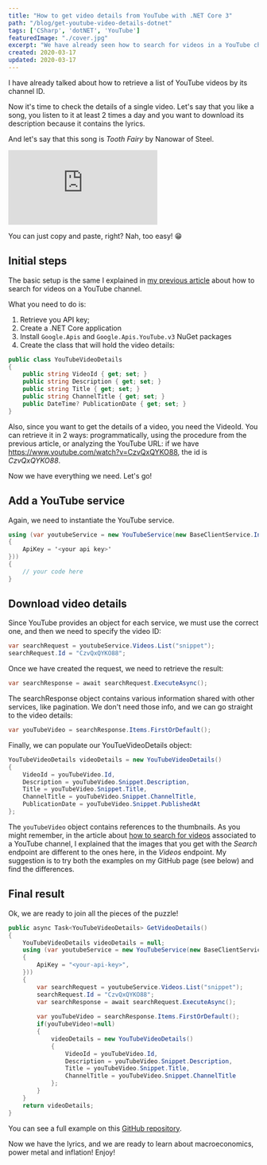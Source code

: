 ```yaml
---
title: "How to get video details from YouTube with .NET Core 3"
path: "/blog/get-youtube-video-details-dotnet"
tags: ['CSharp', 'dotNET', 'YouTube']
featuredImage: "./cover.jpg"
excerpt: "We have already seen how to search for videos in a YouTube channel. Now it's time to get details for a single video."
created: 2020-03-17
updated: 2020-03-17
---
```



I have already talked about how to retrieve a list of YouTube videos by its channel ID.

Now it's time to check the details of a single video.
Let's say that you like a song, you listen to it at least 2 times a day and you want to download its description because it contains the lyrics. 

And let's say that this song is _Tooth Fairy_ by Nanowar of Steel.

<div class="videoWrapper">
    <iframe  src="https://www.youtube.com/embed/CzvQxQYKO88" frameborder="0" allow="autoplay; encrypted-media; picture-in-picture" allowfullscreen></iframe>
</div>

You can just copy and paste, right? Nah, too easy! 😁

## Initial steps

The basic setup is the same I explained in [my previous article](/blog/search-youtube-videos-dotnet "My article about how to search for videos on YouTube") about how to search for videos on a YouTube channel.

What you need to do is:

1. Retrieve you API key;
2. Create a .NET Core application
3. Install `Google.Apis` and `Google.Apis.YouTube.v3` NuGet packages
4. Create the class that will hold the video details:

```cs
public class YouTubeVideoDetails
{
    public string VideoId { get; set; }
    public string Description { get; set; }
    public string Title { get; set; }
    public string ChannelTitle { get; set; }
    public DateTime? PublicationDate { get; set; }
}
```

Also, since you want to get the details of a video, you need the VideoId. You can retrieve it in 2 ways: programmatically, using the procedure from the previous article, or analyzing the YouTube URL: if we have https://www.youtube.com/watch?v=CzvQxQYKO88, the id is _CzvQxQYKO88_.

Now we have everything we need. Let's go!

## Add a YouTube service

Again, we need to instantiate the YouTube service.

```cs
using (var youtubeService = new YouTubeService(new BaseClientService.Initializer()
{
    ApiKey = '<your api key>'
}))
{
    // your code here 
}
```

## Download video details

Since YouTube provides an object for each service, we must use the correct one, and then we need to specify the video ID:

```cs
var searchRequest = youtubeService.Videos.List("snippet");
searchRequest.Id = "CzvQxQYKO88";
```

Once we have created the request, we need to retrieve the result:

```cs
var searchResponse = await searchRequest.ExecuteAsync();
```

The searchResponse object contains various information shared with other services, like pagination. We don't need those info, and we can go straight to the video details:

```cs
var youTubeVideo = searchResponse.Items.FirstOrDefault();
```

Finally, we can populate our YouTueVideoDetails object:

```cs
YouTubeVideoDetails videoDetails = new YouTubeVideoDetails()
{
    VideoId = youTubeVideo.Id,
    Description = youTubeVideo.Snippet.Description,
    Title = youTubeVideo.Snippet.Title,
    ChannelTitle = youTubeVideo.Snippet.ChannelTitle,
    PublicationDate = youTubeVideo.Snippet.PublishedAt
};
```

The `youTubeVideo` object contains references to the thumbnails. As you might remember, in the article about [how to search for videos](/blog/search-youtube-videos-dotnet "How to search for YT videos") associated to a YouTube channel, I explained that the images that you get with the _Search_ endpoint are different to the ones here, in the _Videos_ endpoint. My suggestion is to try both the examples on my GitHub page (see below) and find the differences.

## Final result

Ok, we are ready to join all the pieces of the puzzle!

```cs
public async Task<YouTubeVideoDetails> GetVideoDetails()
{
    YouTubeVideoDetails videoDetails = null;
    using (var youtubeService = new YouTubeService(new BaseClientService.Initializer()
    {
        ApiKey = "<your-api-key>",
    }))
    {
        var searchRequest = youtubeService.Videos.List("snippet");
        searchRequest.Id = "CzvQxQYKO88";
        var searchResponse = await searchRequest.ExecuteAsync();
 
        var youTubeVideo = searchResponse.Items.FirstOrDefault();
        if(youTubeVideo!=null)
        {
            videoDetails = new YouTubeVideoDetails()
            {
                VideoId = youTubeVideo.Id,
                Description = youTubeVideo.Snippet.Description,
                Title = youTubeVideo.Snippet.Title,
                ChannelTitle = youTubeVideo.Snippet.ChannelTitle
            };
        }
    }
    return videoDetails;
}
```

You can see a full example on this [GitHub repository](https://github.com/code4it-dev/youtube-video-details "GitHub repository for this article").

Now we have the lyrics, and we are ready to learn about macroeconomics, power metal and inflation! Enjoy!
